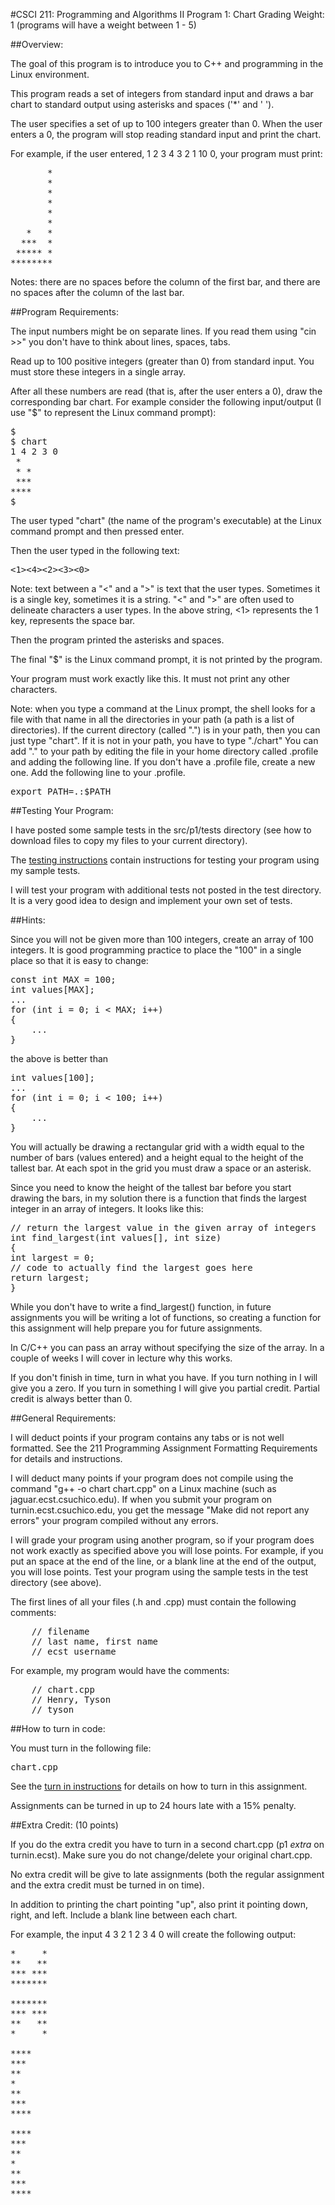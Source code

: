#CSCI 211: Programming and Algorithms II
Program 1: Chart
Grading Weight: 1 (programs will have a weight between 1 - 5)

##Overview:

The goal of this program is to introduce you to C++ and programming in the Linux environment.

This program reads a set of integers from standard input and draws a bar chart to standard output using asterisks and spaces ('\*' and ' ').

The user specifies a set of up to 100 integers greater than 0.  When the user enters a 0, the program will stop reading standard input and print the chart.

For example, if the user entered, 1 2 3 4 3 2 1 10 0, your program must print:

<pre>
	   *
	   *
	   *
	   *
	   *
       *
   *   *
  ***  *
 ***** *
********
</pre>

Notes:  there are no spaces before the column of the first bar, and there are no spaces after the column of the last bar.

##Program Requirements:

The input numbers might be on separate lines.  If you read them using "cin >>" you don't have to think about lines, spaces, tabs.

Read up to 100 positive integers (greater than 0) from standard input.  You must store these integers in a single array.

After all these numbers are read (that is, after the user enters a 0), draw the corresponding bar chart.  For example consider the following input/output (I use "$" to represent the Linux command prompt):

<pre>
$
$ chart
1 4 2 3 0
 *
 * *
 ***
****
$
</pre>


The user typed "chart" (the name of the program's executable) at the Linux command prompt and then pressed enter.

Then the user typed in the following text:

<pre>
<1><space><4><space><2><space><3><space><0><enter>
</pre>

Note: text between a "<" and a ">" is text that the user types.  Sometimes it is a single key, sometimes it is a string.  "<" and ">" are often used to delineate characters a user types.  In the above string, <1> represents the 1 key, <space> represents the space bar.

Then the program printed the asterisks and spaces.

The final "$" is the Linux command prompt, it is not printed by the program.

Your program must work exactly like this.  It must not print any other characters.

Note: when you type a command at the Linux prompt, the shell looks for a file with that name in all the directories in your path (a path is a list of directories).  If the current directory (called ".") is in your path, then you can just type "chart".  If it is not in your path, you have to type "./chart"  You can add "." to your path by editing the file in your home directory called .profile and adding the following line.  If you don't have a .profile file, create a new one.  Add the following line to your .profile.

<pre>
export PATH=.:$PATH
</pre>


##Testing Your Program:

I have posted some sample tests in the src/p1/tests directory (see how to download files to copy my files to your current directory).

The [testing instructions](https://github.com/CSUChico-CSCI211/CSCI211-Course-Materials/blob/master/Assignments/Testing.md "Testing") contain instructions for testing your program using my sample tests.

I will test your program with additional tests not posted in the test directory.  It is a very good idea to design and implement your own set of tests.

##Hints:

Since you will not be given more than 100 integers, create an array of 100 integers.  It is good programming practice to place the "100" in a single place so that it is easy to change:

<pre>
const int MAX = 100;
int values[MAX];
...
for (int i = 0; i < MAX; i++)
{
	...
}
</pre>

the above is better than

<pre>
int values[100];
...
for (int i = 0; i < 100; i++)
{
	...
}
</pre>

You will actually be drawing a rectangular grid with a width equal to the number of bars (values entered) and a height equal to the height of the tallest bar.  At each spot in the grid you must draw a space or an asterisk.

Since you need to know the height of the tallest bar before you start drawing the bars, in my solution there is a function that finds the largest integer in an array of integers.  It looks like this:

<pre>
// return the largest value in the given array of integers
int find_largest(int values[], int size)
{
int largest = 0;
// code to actually find the largest goes here
return largest;
}
</pre>

While you don't have to write a find_largest() function, in future assignments you will be writing a lot of functions, so creating a function for this assignment will help prepare you for future assignments.

In C/C++ you can pass an array without specifying the size of the array.  In a couple of weeks I will cover in lecture why this works.

If you don't finish in time, turn in what you have.  If you turn nothing in I will give you a zero.  If you turn in something I will give you partial credit.  Partial credit is always better than 0.

##General Requirements:

I will deduct points if your program contains any tabs or is not well formatted.  See the  211 Programming Assignment Formatting Requirements for details and instructions.

I will deduct many points if your program does not compile using the command "g++ -o chart chart.cpp" on a Linux machine (such as jaguar.ecst.csuchico.edu).  If when you submit your program on turnin.ecst.csuchico.edu, you get the message "Make did not report any errors" your program compiled without any errors.

I will grade your program using another program, so if your program does not work exactly as specified above you will lose points.  For example, if you put an space at the end of the line, or a blank line at the end of the output, you will lose points.  Test your program using the sample tests in the test directory (see above).

The first lines of all your files (.h and .cpp) must contain the following comments:

<pre>
	// filename
	// last name, first name
	// ecst_username
</pre>

For example, my program would have the comments:
<pre>
	// chart.cpp
	// Henry, Tyson
	// tyson
</pre>

##How to turn in code:

You must turn in the following file:

<pre>
chart.cpp
</pre>

See the [turn in instructions](https://github.com/CSUChico-CSCI211/CSCI211-Course-Materials/blob/master/Assignments/Turnin.md "How to Turnin") for details on how to turn in this assignment.

Assignments can be turned in up to 24 hours late with a 15% penalty.


##Extra Credit: (10 points)

If you do the extra credit you have to turn in a second chart.cpp (p1 *extra* on turnin.ecst).  Make sure you do not change/delete your original chart.cpp.

No extra credit will be give to late assignments (both the regular assignment and the extra credit must be turned in on time).

In addition to printing the chart pointing "up", also print it pointing down, right, and left.  Include a blank line between each chart.

For example, the input 4 3 2 1 2 3 4 0 will create the following output:

<pre>
*     *
**   **
*** ***
*******

*******
*** ***
**   **
*     *

****
***
**
*
**
***
****

****
***
**
*
**
***
****
</pre>

